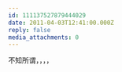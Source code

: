 ```yaml
---
id: 111137527879444029
date: 2011-04-03T12:41:00.000Z
reply: false
media_attachments: 0
---
```


不知所谓，，，， ​​​​

